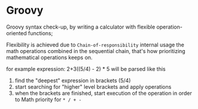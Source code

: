 # Groovy
Groovy syntax check-up, by writing a calculator with flexible operation-oriented functions;

Flexibility is achieved due to `Chain-of-responsibility` internal usage
the math operations combined in the sequential chain, that's how prioritizing mathematical operations keeps on.

for example expression: 
2+3((5/4) - 2) * 5
will be parsed like this
 1. find the "deepest" expression in brackets (5/4)
 2. start searching for "higher" level brackets and apply operations
 3. when the brackets are finished, start execution of the operation in order to Math priority for `* / + -`  
